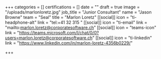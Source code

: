 +++
categories = []
certifications = []
date = ""
draft = true
image = "/uploads/marlonloretz.jpg"
job_title = "Junior Consultant"
name = "Jason Browne"
team = "Seal"
title = "Marlon Loretz"
[[social]]
icon = "ti-headphone-alt"
link = "tel:+41 32 315 "
[[social]]
icon = "ti-email"
link = "mailto:marlon.loretz@corporatesoftware.ch"
[[social]]
icon = "teams-icon"
link = "https://teams.microsoft.com/l/chat/0/0?users=marlon.loretz@corporatesoftware.ch"
[[social]]
icon = "ti-linkedin"
link = "https://www.linkedin.com/in/marlon-loretz-4356b0229/"

+++
